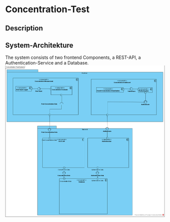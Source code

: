 # Concentration-Test
## Description

## System-Architekture
The system consists of two frontend Components, a REST-API, a Authentication-Service and a Database.
![Picture of System Architecture](/diagrams/Concentration-Test-System.png)
